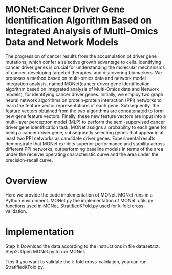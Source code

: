 # MONet:Cancer Driver Gene Identification Algorithm Based on Integrated Analysis of Multi-Omics Data and Network Models
The progression of cancer results from the accumulation of driver gene mutations, which confer a selective growth advantage to cells. Identifying cancer driver genes is crucial for understanding the molecular mechanisms of cancer, developing targeted therapies, and discovering biomarkers. We proposes a method based on multi-omics data and network model integration analysis, named MONet(cancer driver gene identification algorithm based on integrated analysis of Multi-Omics data and Network models), for identifying cancer driver genes. Initially, we employ two graph neural network algorithms on protein-protein interaction (PPI) networks to learn the feature vector representations of each gene. Subsequently, the feature vectors obtained from the two algorithms are concatenated to form new gene feature vectors. Finally, these new feature vectors are input into a multi-layer perceptron model (MLP) to perform the semi-supervised cancer driver gene identification task. MONet assigns a probability to each gene for being a cancer driver gene, subsequently selecting genes that appear in at least two PPI networks as candidate driver genes. Experimental results demonstrate that MONet exhibits superior performance and stability across different PPI networks, outperforming baseline models in terms of the area under the receiver operating characteristic curve and the area under the precision-recall curve.

# Overview
Here we provide the code implementation of MONet. MONet runs in a Python environment.
MONet.py the implementation of MONet.
utils.py functions used in MONet.
StratifiedKFold.py used for k-fold cross-validation.

# Implementation
Step 1: Download the data according to the instructions in file dataset.txt.
Step2: Open MONet.py to run MONet.

Tips:If you want to validate the k-fold cross-validation, you can run StratifiedKFold.py.
